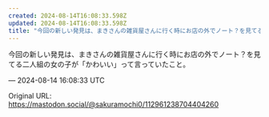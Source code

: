 ```yaml
---
created: 2024-08-14T16:08:33.598Z
updated: 2024-08-14T16:08:33.598Z
title: "今回の新しい発見は、まきさんの雑貨屋さんに行く時にお店の外でノート？を見てる二人[...]"
---
```


<p>今回の新しい発見は、まきさんの雑貨屋さんに行く時にお店の外でノート？を見てる二人組の女の子が「かわいい」って言っていたこと。</p>

&mdash; 2024-08-14 16:08:33 UTC

Original URL: https://mastodon.social/@sakuramochi0/112961238704404260
